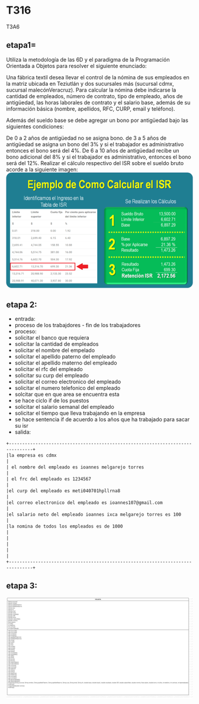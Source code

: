 # T316
T3A6
## etapa1=
Utiliza la metodología de las 6D y el paradigma de la Programación Orientada a Objetos para resolver el siguiente enunciado:

Una fábrica textil desea llevar el control de la nómina de sus empleados en la matriz ubicada en Teziutlán y dos sucursales más (sucursal cdmx, sucursal malecónVeracruz). Para calcular la nómina debe indicarse la cantidad de empleados, número de contrato, tipo de empleado, años de antigüedad, las horas laborales de contrato y el salario base, además de su información básica (nombre, apellidos, RFC, CURP, email y teléfono).

Además del sueldo base se debe agregar un bono por antigüedad bajo las siguientes condiciones:

De 0 a 2 años de antigüedad no se asigna bono.
de 3 a 5 años de antigüedad se asigna un bono del 3% y si el trabajador es administrativo entonces el bono será del 4%.
De 6 a 10 años de antigüedad recibe un bono adicional del 8% y si el trabajador es administrativo, entonces el bono será del 12%.
Realizar el cálculo respectivo del ISR sobre el sueldo bruto acorde a la siguiente imagen:
![](https://github.com/MelgarejoTorresIoannesIxca/T316/blob/main/Ejemplo-de-Como-Calcular-el-ISR.png)
## etapa 2:
- entrada:
- proceso de los trabajdores - fin de los trabajadores
- proceso:
- solicitar el banco que requiera
- solicitar la cantidad de empleados
- solicitar el nombre del empelado
- solicitar el apellido paterno del empleado
- solicitar el apellido materno del empleado
- solicitar el rfc del empleado 
- solicitar su curp del empleado
- solicitar el correo electronico del empleado
- solicitar el numero telefonico del empleado 
- solcitar que en que area se encuentra esta
- se hace ciclo if de los puestos
- solicitar el salario semanal del empleado
- solicitar el tiempo que lleva trabajando en la empresa
- se hace sentencia if de acuerdo  a los años que ha trabajado para sacar su isr
- salida:
~~~
+-------------------------------------------------------------------------------+
|la empresa es cdmx                                                             |
| el nombre del empleado es ioannes melgarejo torres                            |
| el frc del empleado es 1234567                                                |
|el curp del empleado es meti040701hpllrna8                                     |
|el correo electronico del empleado es ioannes107@gmail.com                     |
|el salario neto del empleado ioannes ixca melgarejo torres es 100              |
|la nomina de todos los empleados es de 1000                                    |
|                                                                               |
|                                                                               |
+-------------------------------------------------------------------------------+
~~~
## etapa 3:
![](https://github.com/MelgarejoTorresIoannesIxca/T316/blob/main/T3A6.png)
 
